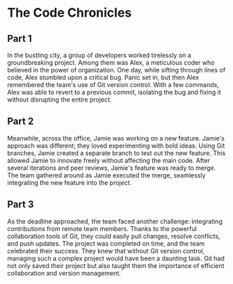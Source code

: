# The Code Chronicles

## Part 1
In the bustling city, a group of developers worked tirelessly on a groundbreaking project. Among them was Alex, a meticulous coder who believed in the power of organization. One day, while sifting through lines of code, Alex stumbled upon a critical bug. Panic set in, but then Alex remembered the team's use of Git version control. With a few commands, Alex was able to revert to a previous commit, isolating the bug and fixing it without disrupting the entire project.

## Part 2
Meanwhile, across the office, Jamie was working on a new feature. Jamie's approach was different; they loved experimenting with bold ideas. Using Git branches, Jamie created a separate branch to test out the new feature. This allowed Jamie to innovate freely without affecting the main code. After several iterations and peer reviews, Jamie's feature was ready to merge. The team gathered around as Jamie executed the merge, seamlessly integrating the new feature into the project.

## Part 3
As the deadline approached, the team faced another challenge: integrating contributions from remote team members. Thanks to the powerful collaboration tools of Git, they could easily pull changes, resolve conflicts, and push updates. The project was completed on time, and the team celebrated their success. They knew that without Git version control, managing such a complex project would have been a daunting task. Git had not only saved their project but also taught them the importance of efficient collaboration and version management.